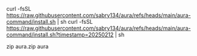 curl -fsSL https://raw.githubusercontent.com/sabry134/aura/refs/heads/main/aura-command/install.sh | sh
curl -fsSL https://raw.githubusercontent.com/sabry134/aura/refs/heads/main/aura-command/install.sh?timestamp=20250212 | sh



zip aura.zip aura 

